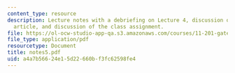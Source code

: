 ```yaml
---
content_type: resource
description: Lecture notes with a debriefing on Lecture 4, discussion of the Marcuse
  article, and discussion of the class assignment.
file: https://ol-ocw-studio-app-qa.s3.amazonaws.com/courses/11-201-gateway-planning-action-fall-2007/a4a7b56624e15d22660bf3fc62598fe4_notes5.pdf
file_type: application/pdf
resourcetype: Document
title: notes5.pdf
uid: a4a7b566-24e1-5d22-660b-f3fc62598fe4
---
```

